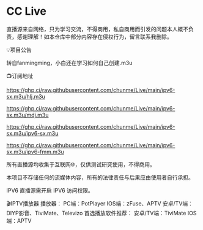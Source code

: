 # CC Live
直播源来自网络，只为学习交流，不得商用，私自商用而引发的问题本人概不负责，感谢理解！如本仓库中部分内容存在侵权行为，留言联系我删除。


💡项目公告

转自fanmingming，小白还在学习如何自己创建.m3u


📺订阅地址

https://ghp.ci/raw.githubusercontent.com/chunme/Live/main/ipv6-sx.m3u/hlj.m3u

https://ghp.ci/raw.githubusercontent.com/chunme/Live/main/ipv6-sx.m3u/mdj.m3u

https://ghp.ci/raw.githubusercontent.com/chunme/Live/main/ipv6-sx.m3u/ipv6-sx.m3u

https://ghp.ci/raw.githubusercontent.com/chunme/Live/main/ipv6-sx.m3u/ipv6-fmm.m3u


所有直播源均收集于互联网🌐，仅供测试研究使用，不得商用。

本项目不存储任何的流媒体内容，所有的法律责任与后果应由使用者自行承担。


IPV6 直播源需开启 IPV6 访问权限。


🎬IPTV播放器
播放器： PC端：PotPlayer IOS端：zFuse、APTV 安卓/TV端：DIYP影音、TiviMate、Televizo 
首选播放软件推荐： 安卓/TV端：TiviMate IOS端：APTV
